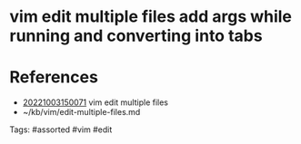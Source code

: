 # vim edit multiple files add args while running and converting into tabs

# References
- [20221003150071](/zet/20221003150071/README.md) vim edit multiple files
- ~/kb/vim/edit-multiple-files.md

Tags:
    #assorted #vim #edit
